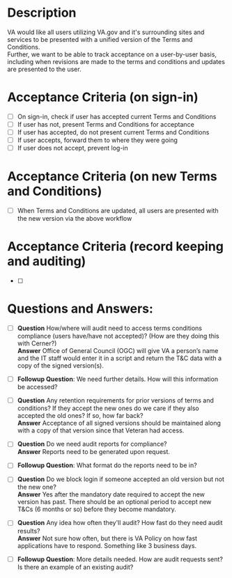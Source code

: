 # Description
VA would like all users utilizing VA.gov and it's surrounding sites and services to be presented with a unified version of the Terms and Conditions.  
Further, we want to be able to track acceptance on a user-by-user basis, including when revisions are made to the terms and conditions and updates are 
presented to the user.  

# Acceptance Criteria (on sign-in)
- [ ] On sign-in, check if user has accepted current Terms and Conditions
- [ ] If user has not, present Terms and Conditions for acceptance
- [ ] If user has accepted, do not present current Terms and Conditions
- [ ] If user accepts, forward them to where they were going
- [ ] If user does not accept, prevent log-in

# Acceptance Criteria (on new Terms and Conditions)
- [ ] When Terms and Conditions are updated, all users are presented with the new version via the above workflow

# Acceptance Criteria (record keeping and auditing)
- [ ] 


# Questions and Answers:
- [ ] **Question** How/where will audit need to access terms conditions compliance (users have/have not accepted)? (How are they doing this with Cerner?)  
**Answer** Office of General Council (OGC) will give VA a person’s name and the IT staff would enter it in a script and return the T&C data with a copy of the signed version(s). 
- [ ] **Followup Question**: We need further details.  How will this information be accessed?

- [ ] **Question** Any retention requirements for prior versions of terms and conditions? If they accept the new ones do we care if they also accepted the old ones? If so, how far back?  
**Answer** Acceptance of all signed versions should be maintained along with a copy of that version since that Veteran had access.

- [ ] **Question** Do we need audit reports for compliance?  
**Answer** Reports need to be generated upon request.
- [ ] **Followup Question**: What format do the reports need to be in?

- [ ] **Question** Do we block login if someone accepted an old version but not the new one?  
**Answer** Yes after the mandatory date required to accept the new version has past.  There should be an optional period to accept new T&Cs (6 months or so) before they become mandatory.  

- [ ] **Question**  Any idea how often they'll audit?  How fast do they need audit results?  
**Answer**  Not sure how often, but there is VA Policy on how fast applications have to respond. Something like 3 business days. 
- [ ] **Followup Question**: More details needed.  How are audit requests sent?  Is there an example of an existing audit?
